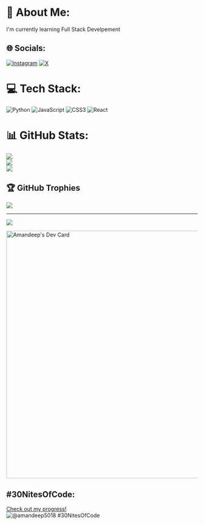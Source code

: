 # 💫 About Me:
I'm currently learning Full Stack Develpement


## 🌐 Socials:
[![Instagram](https://img.shields.io/badge/Instagram-%23E4405F.svg?logo=Instagram&logoColor=white)](https://www.instagram.com/amandeep_bollampalli/) [![X](https://img.shields.io/badge/X-black.svg?logo=X&logoColor=white)](https://x.com/amandeep265) 

# 💻 Tech Stack:
![Python](https://img.shields.io/badge/python-3670A0?style=for-the-badge&logo=python&logoColor=ffdd54) ![JavaScript](https://img.shields.io/badge/javascript-%23323330.svg?style=for-the-badge&logo=javascript&logoColor=%23F7DF1E) ![CSS3](https://img.shields.io/badge/css3-%231572B6.svg?style=for-the-badge&logo=css3&logoColor=white) ![React](https://img.shields.io/badge/react-%2320232a.svg?style=for-the-badge&logo=react&logoColor=%2361DAFB)
# 📊 GitHub Stats:
![](https://github-readme-stats.vercel.app/api?username=Amandeep563&theme=dark&hide_border=false&include_all_commits=true&count_private=true)<br/>
![](https://github-readme-streak-stats.herokuapp.com/?user=Amandeep563&theme=dark&hide_border=false)<br/>
![](https://github-readme-stats.vercel.app/api/top-langs/?username=Amandeep563&theme=dark&hide_border=false&include_all_commits=true&count_private=true&layout=compact)

## 🏆 GitHub Trophies
![](https://github-profile-trophy.vercel.app/?username=Amandeep563&theme=radical&no-frame=false&no-bg=true&margin-w=4)

---
[![](https://visitcount.itsvg.in/api?id=Amandeep&label=Profile%20Views&color=0&icon=0&pretty=false)](https://visitcount.itsvg.in)

<!-- Proudly created with GPRM ( https://gprm.itsvg.in ) -->

<a href="https://app.daily.dev/amandeep58"><img src="https://api.daily.dev/devcards/v2/TdppcDtXGCVKJZX73eSSA.png?type=wide&r=uzf" width="652" alt="Amandeep's Dev Card"/></a>

## #30NitesOfCode:
  [Check out my progress!](https://www.codedex.io/@amandeep5018/30-nites-of-code)  
  ![@amandeep5018 #30NitesOfCode](https://www.codedex.io/api/petStatus?user=amandeep5018)

